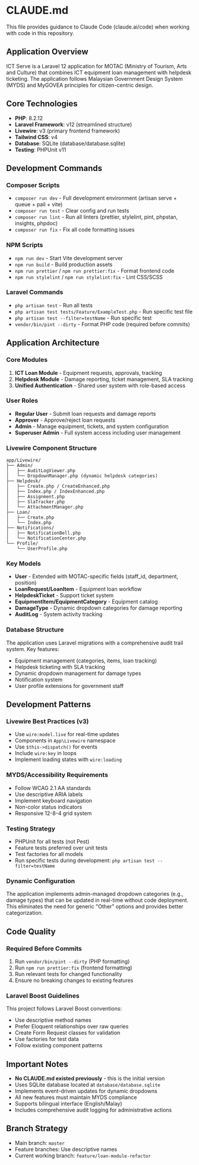 # CLAUDE.md

This file provides guidance to Claude Code (claude.ai/code) when working with code in this repository.

## Application Overview

ICT Serve is a Laravel 12 application for MOTAC (Ministry of Tourism, Arts and Culture) that combines ICT equipment loan management with helpdesk ticketing. The application follows Malaysian Government Design System (MYDS) and MyGOVEA principles for citizen-centric design.

## Core Technologies

- **PHP**: 8.2.12
- **Laravel Framework**: v12 (streamlined structure)
- **Livewire**: v3 (primary frontend framework)
- **Tailwind CSS**: v4
- **Database**: SQLite (database/database.sqlite)
- **Testing**: PHPUnit v11

## Development Commands

### Composer Scripts

- `composer run dev` - Full development environment (artisan serve + queue + pail + vite)
- `composer run test` - Clear config and run tests
- `composer run lint` - Run all linters (prettier, stylelint, pint, phpstan, insights, phpdoc)
- `composer run fix` - Fix all code formatting issues

### NPM Scripts

- `npm run dev` - Start Vite development server
- `npm run build` - Build production assets
- `npm run prettier` / `npm run prettier:fix` - Format frontend code
- `npm run stylelint` / `npm run stylelint:fix` - Lint CSS/SCSS

### Laravel Commands

- `php artisan test` - Run all tests
- `php artisan test tests/Feature/ExampleTest.php` - Run specific test file
- `php artisan test --filter=testName` - Run specific test
- `vendor/bin/pint --dirty` - Format PHP code (required before commits)

## Application Architecture

### Core Modules

1. **ICT Loan Module** - Equipment requests, approvals, tracking
2. **Helpdesk Module** - Damage reporting, ticket management, SLA tracking
3. **Unified Authentication** - Shared user system with role-based access

### User Roles

- **Regular User** - Submit loan requests and damage reports
- **Approver** - Approve/reject loan requests
- **Admin** - Manage equipment, tickets, and system configuration
- **Superuser Admin** - Full system access including user management

### Livewire Component Structure

```
app/Livewire/
├── Admin/
│   ├── AuditLogViewer.php
│   └── DropdownManager.php (dynamic helpdesk categories)
├── Helpdesk/
│   ├── Create.php / CreateEnhanced.php
│   ├── Index.php / IndexEnhanced.php
│   ├── Assignment.php
│   ├── SlaTracker.php
│   └── AttachmentManager.php
├── Loan/
│   ├── Create.php
│   └── Index.php
├── Notifications/
│   ├── NotificationBell.php
│   └── NotificationCenter.php
└── Profile/
    └── UserProfile.php
```

### Key Models

- **User** - Extended with MOTAC-specific fields (staff_id, department, position)
- **LoanRequest/LoanItem** - Equipment loan workflow
- **HelpdeskTicket** - Support ticket system
- **EquipmentItem/EquipmentCategory** - Equipment catalog
- **DamageType** - Dynamic dropdown categories for damage reporting
- **AuditLog** - System activity tracking

### Database Structure

The application uses Laravel migrations with a comprehensive audit trail system. Key features:

- Equipment management (categories, items, loan tracking)
- Helpdesk ticketing with SLA tracking
- Dynamic dropdown management for damage types
- Notification system
- User profile extensions for government staff

## Development Patterns

### Livewire Best Practices (v3)

- Use `wire:model.live` for real-time updates
- Components in `App\Livewire` namespace
- Use `$this->dispatch()` for events
- Include `wire:key` in loops
- Implement loading states with `wire:loading`

### MYDS/Accessibility Requirements

- Follow WCAG 2.1 AA standards
- Use descriptive ARIA labels
- Implement keyboard navigation
- Non-color status indicators
- Responsive 12-8-4 grid system

### Testing Strategy

- PHPUnit for all tests (not Pest)
- Feature tests preferred over unit tests
- Test factories for all models
- Run specific tests during development: `php artisan test --filter=testName`

### Dynamic Configuration

The application implements admin-managed dropdown categories (e.g., damage types) that can be updated in real-time without code deployment. This eliminates the need for generic "Other" options and provides better categorization.

## Code Quality

### Required Before Commits

1. Run `vendor/bin/pint --dirty` (PHP formatting)
2. Run `npm run prettier:fix` (frontend formatting)
3. Run relevant tests for changed functionality
4. Ensure no breaking changes to existing features

### Laravel Boost Guidelines

This project follows Laravel Boost conventions:

- Use descriptive method names
- Prefer Eloquent relationships over raw queries
- Create Form Request classes for validation
- Use factories for test data
- Follow existing component patterns

## Important Notes

- **No CLAUDE.md existed previously** - this is the initial version
- Uses SQLite database located at `database/database.sqlite`
- Implements event-driven updates for dynamic dropdowns
- All new features must maintain MYDS compliance
- Supports bilingual interface (English/Malay)
- Includes comprehensive audit logging for administrative actions

## Branch Strategy

- Main branch: `master`
- Feature branches: Use descriptive names
- Current working branch: `feature/loan-module-refactor`
